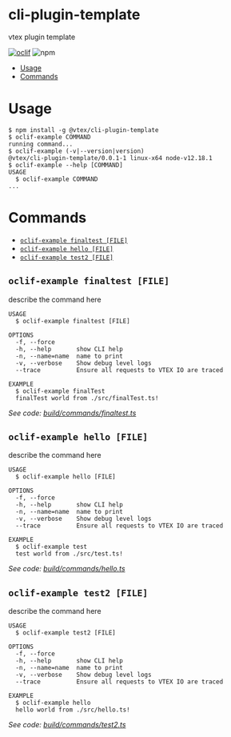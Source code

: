cli-plugin-template
===================

vtex plugin template

[![oclif](https://img.shields.io/badge/cli-oclif-brightgreen.svg)](https://oclif.io)
![npm](https://img.shields.io/npm/v/@vtex/cli-plugin-template)

<!-- toc -->
* [Usage](#usage)
* [Commands](#commands)
<!-- tocstop -->
# Usage
<!-- usage -->
```sh-session
$ npm install -g @vtex/cli-plugin-template
$ oclif-example COMMAND
running command...
$ oclif-example (-v|--version|version)
@vtex/cli-plugin-template/0.0.1-1 linux-x64 node-v12.18.1
$ oclif-example --help [COMMAND]
USAGE
  $ oclif-example COMMAND
...
```
<!-- usagestop -->
# Commands
<!-- commands -->
* [`oclif-example finaltest [FILE]`](#oclif-example-finaltest-file)
* [`oclif-example hello [FILE]`](#oclif-example-hello-file)
* [`oclif-example test2 [FILE]`](#oclif-example-test2-file)

## `oclif-example finaltest [FILE]`

describe the command here

```
USAGE
  $ oclif-example finaltest [FILE]

OPTIONS
  -f, --force
  -h, --help       show CLI help
  -n, --name=name  name to print
  -v, --verbose    Show debug level logs
  --trace          Ensure all requests to VTEX IO are traced

EXAMPLE
  $ oclif-example finalTest
  finalTest world from ./src/finalTest.ts!
```

_See code: [build/commands/finaltest.ts](https://github.com/vtex/cli-plugin-template/blob/v0.0.1-1/build/commands/finaltest.ts)_

## `oclif-example hello [FILE]`

describe the command here

```
USAGE
  $ oclif-example hello [FILE]

OPTIONS
  -f, --force
  -h, --help       show CLI help
  -n, --name=name  name to print
  -v, --verbose    Show debug level logs
  --trace          Ensure all requests to VTEX IO are traced

EXAMPLE
  $ oclif-example test
  test world from ./src/test.ts!
```

_See code: [build/commands/hello.ts](https://github.com/vtex/cli-plugin-template/blob/v0.0.1-1/build/commands/hello.ts)_

## `oclif-example test2 [FILE]`

describe the command here

```
USAGE
  $ oclif-example test2 [FILE]

OPTIONS
  -f, --force
  -h, --help       show CLI help
  -n, --name=name  name to print
  -v, --verbose    Show debug level logs
  --trace          Ensure all requests to VTEX IO are traced

EXAMPLE
  $ oclif-example hello
  hello world from ./src/hello.ts!
```

_See code: [build/commands/test2.ts](https://github.com/vtex/cli-plugin-template/blob/v0.0.1-1/build/commands/test2.ts)_
<!-- commandsstop -->
